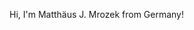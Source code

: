 Hi, I'm Matthäus J. Mrozek from Germany!

<!---
mjmrozek/mjmrozek is a ✨ special ✨ repository because its `README.md` (this file) appears on your GitHub profile.
You can click the Preview link to take a look at your changes.
--->
